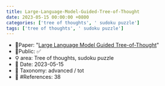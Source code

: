 ```yaml
---
title: Large-Language-Model-Guided-Tree-of-Thought
date: 2023-05-15 00:00:00 +0800
categories: ['tree of thoughts', ' sudoku puzzle']
tags: ['tree of thoughts', ' sudoku puzzle']
---
```


- 📙Paper: "[Large Language Model Guided Tree-of-Thought](https://www.semanticscholar.org/paper/Large-Language-Model-Guided-Tree-of-Thought-Long/bda605928d6ebe4db906e69ab5d343df75918727)"
- 🔑Public: ✅
- ⚲ area: Tree of thoughts,  sudoku puzzle
- 📅 Date: 2023-05-15
- 🔎 Taxonomy: advanced / tot
- 📝 #References: 38
